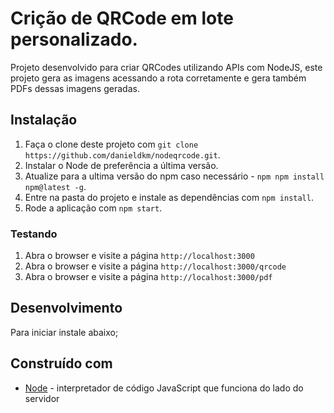 # Crição de QRCode em lote personalizado.

Projeto desenvolvido para criar QRCodes utilizando APIs com NodeJS, este projeto gera as imagens acessando a rota corretamente e gera também PDFs dessas imagens geradas.

## Instalação

1. Faça o clone deste projeto com `git clone https://github.com/danieldkm/nodeqrcode.git`.
2. Instalar o Node de preferência a última versão.
3. Atualize para a ultima versão do npm caso necessário - `npm npm install npm@latest -g`.
4. Entre na pasta do projeto e instale as dependências com `npm install`.
5. Rode a aplicação com `npm start`.

### Testando

1. Abra o browser e visite a página `http://localhost:3000`
2. Abra o browser e visite a página `http://localhost:3000/qrcode`
3. Abra o browser e visite a página `http://localhost:3000/pdf`

## Desenvolvimento

Para iniciar instale abaixo;

## Construído com

* [Node](https://nodejs.org/en/download/package-manager/#debian-and-ubuntu-based-linux-distributions) - interpretador de código JavaScript que funciona do lado do servidor

<!-- ## Contribuição

Please read [CONTRIBUTING.md](https://gist.github.com/PurpleBooth/b24679402957c63ec426) for details on our code of conduct, and the process for submitting pull requests to us.

## Versioning

We use [SemVer](http://semver.org/) for versioning. For the versions available, see the [tags on this repository](https://github.com/your/project/tags). 

## Authors

* **Daniel Keyti Morita** - *Initial work* - [DKM](https://github.com/danieldkm)

See also the list of [contributors](https://github.com/your/project/contributors) who participated in this project.

## License

This project is licensed under the MIT License - see the [LICENSE.md](LICENSE.md) file for details -->

